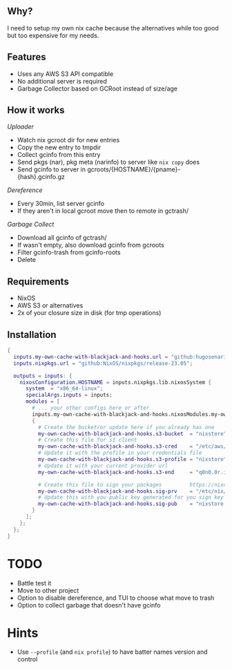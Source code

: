 
## Why?

I need to setup my own nix cache because the alternatives while too good but too expensive for my needs.

## Features

- Uses any AWS S3 API compatible
- No additional server is required
- Garbage Collector based on GCRoot instead of size/age

## How it works

_Uploader_
- Watch nix gcroot dir for new entries
- Copy the new entry to tmpdir
- Collect gcinfo from this entry
- Send pkgs (nar), pkg meta (narinfo) to server like `nix copy` does
- Send gcinfo to server in gcroots/{HOSTNAME}/{pname}-{hash}.gcinfo.gz

_Dereference_
- Every 30min, list server gcinfo
- If they aren't in local gcroot move then to remote in gctrash/

_Garbage Collect_
- Download all gcinfo of gctrash/
- If wasn't empty, also download gcinfo from gcroots
- Filter gcinfo-trash from gcinfo-roots
- Delete

## Requirements

- NixOS
- AWS S3 or alternatives
- 2x of your closure size in disk (for tmp operations)


## Installation

```nix
{
  inputs.my-own-cache-with-blackjack-and-hooks.url = "github:hugosenari/nixos-config?dir=cache";
  inputs.nixpkgs.url = "github:NixOS/nixpkgs/release-23.05";

  outputs = inputs: {
    nixosConfiguration.HOSTNAME = inputs.nixpkgs.lib.nixosSystem {
      system  = "x86_64-linux";
      specialArgs.inputs = inputs;
      modules = [
        # ... your other configs here or after
        inputs.my-own-cache-with-blackjack-and-hooks.nixosModules.my-own-cache-with-blackjack-and-hooks
        {
          # Create the bucket/or update here if you already has one
          my-own-cache-with-blackjack-and-hooks.s3-bucket  = "nixstore";
          # Create this file for s3 client
          my-own-cache-with-blackjack-and-hooks.s3-cred    = "/etc/aws/credentials"; # note this is a string not a path for sec reasons
          # Update it with the profile in your credentials file
          my-own-cache-with-blackjack-and-hooks.s3-profile = "nixstore";
          # Update it with your current provider url  
          my-own-cache-with-blackjack-and-hooks.s3-end     = "q0n0.0r.idrivee2-24.com";

          # Create this file to sign your packages         https://nixos.wiki/wiki/Binary_Cache#1._Generating_a_private.2Fpublic_keypair
          my-own-cache-with-blackjack-and-hooks.sig-prv    = "/etc/nix/nixstore-key"; # note this is a string not a path for sec reasons
          # Update this with you public key generated for you sign key
          my-own-cache-with-blackjack-and-hooks.sig-pub    = "nixstore:XPnWsxF43W5WV9nl6TFA1EhYkehVMIZOs20wu4f8A5c="; 
        }
      ];
    };
  };
}
```

# TODO

- Battle test it
- Move to other project
- Option to disable dereference, and TUI to choose what move to trash
- Option to collect garbage that doesn't have gcinfo


# Hints

- Use `--profile` (and `nix profile`) to have batter names version and control
